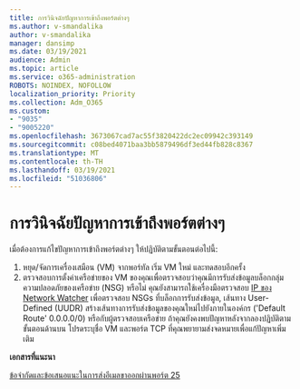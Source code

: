 ```yaml
---
title: การวินิจฉัยปัญหาการเข้าถึงพอร์ตต่างๆ
ms.author: v-smandalika
author: v-smandalika
manager: dansimp
ms.date: 03/19/2021
audience: Admin
ms.topic: article
ms.service: o365-administration
ROBOTS: NOINDEX, NOFOLLOW
localization_priority: Priority
ms.collection: Adm_O365
ms.custom:
- "9035"
- "9005220"
ms.openlocfilehash: 3673067cad7ac55f3820422dc2ec09942c393149
ms.sourcegitcommit: c08bed4071baa3bb5879496df3ed44fb828c8367
ms.translationtype: MT
ms.contentlocale: th-TH
ms.lasthandoff: 03/19/2021
ms.locfileid: "51036806"
---
```

# <a name="diagnostics-for-different-ports-access-issues"></a>การวินิจฉัยปัญหาการเข้าถึงพอร์ตต่างๆ

เมื่อต้องการแก้ไขปัญหาการเข้าถึงพอร์ตต่างๆ ให้ปฏิบัติตามขั้นตอนต่อไปนี้:

1. หยุด/จัดการเครื่องเสมือน (VM) จากพอร์ทัล เริ่ม VM ใหม่ และทดสอบอีกครั้ง 
2. ตรวจสอบการตั้งค่าเครือข่ายของ VM ของคุณเพื่อตรวจสอบว่าคุณมีการรับส่งข้อมูลบล็อกกลุ่มความปลอดภัยของเครือข่าย (NSG) หรือไม่ คุณยังสามารถใช้เครื่องมือตรวจสอบ [IP ของ Network Watcher](https://docs.microsoft.com/azure/network-watcher/network-watcher-ip-flow-verify-overview?WT.mc_id=Portal-Microsoft_Azure_Support) เพื่อตรวจสอบ NSGs ที่บล็อกการรับส่งข้อมูล, เส้นทาง User-Defined (UUDR) สร้างเส้นทางการรับส่งข้อมูลของคุณใหม่ไปยังภายในองค์กร ('Default Route' 0.0.0.0/0) หรือกับผู้ตรวจสอบเครือข่าย
ถ้าคุณยังคงพบปัญหาหลังจากลองปฏิบัติตามขั้นตอนด้านบน โปรดระบุชื่อ VM และพอร์ต TCP ที่คุณพยายามส่งจดหมายเพื่อแก้ปัญหาเพิ่มเติม

**เอกสารที่แนะนา**

[ข้อจํากัดและข้อเสนอแนะในการส่งอีเมลขาออกผ่านพอร์ต 25](https://docs.microsoft.com/azure/virtual-network/troubleshoot-outbound-smtp-connectivity)